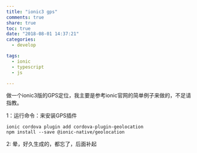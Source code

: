 ```yaml
---
title: "ionic3 gps"
comments: true
share: true
toc: true
date: "2018-08-01 14:37:21"
categories:
  - develop

tags:
  - ionic
  - typescript
  - js

---
```




做一个ionic3版的GPS定位，我主要是参考ionic官网的简单例子来做的，不足请指教。

<!--more-->

 


1：运行命令：来安装GPS插件


    ionic cordova plugin add cordova-plugin-geolocation
    npm install --save @ionic-native/geolocation

2: 晕，好久生成的，都忘了，后面补起
